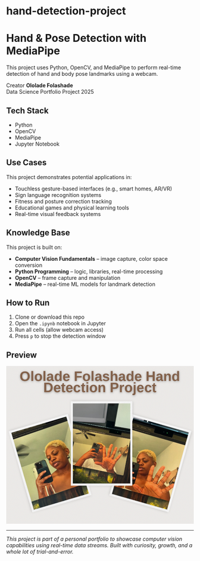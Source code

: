 # hand-detection-project
# Hand & Pose Detection with MediaPipe

This project uses Python, OpenCV, and MediaPipe to perform real-time detection of hand and body pose landmarks using a webcam.

 Creator
**Ololade Folashade**  
Data Science Portfolio Project 2025

##  Tech Stack
- Python
- OpenCV
- MediaPipe
- Jupyter Notebook

##  Use Cases
This project demonstrates potential applications in:
- Touchless gesture-based interfaces (e.g., smart homes, AR/VR)
- Sign language recognition systems
- Fitness and posture correction tracking
- Educational games and physical learning tools
- Real-time visual feedback systems

##  Knowledge Base
This project is built on:
- **Computer Vision Fundamentals** – image capture, color space conversion
- **Python Programming** – logic, libraries, real-time processing
- **OpenCV** – frame capture and manipulation
- **MediaPipe** – real-time ML models for landmark detection

##  How to Run
1. Clone or download this repo
2. Open the `.ipynb` notebook in Jupyter
3. Run all cells (allow webcam access)
4. Press `p` to stop the detection window

##  Preview
![Hand Detection by Ololade Folashade](OloladeFolashade_HandDetection_Project.PNG)

---

*This project is part of a personal portfolio to showcase computer vision capabilities using real-time data streams. Built with curiosity, growth, and a whole lot of trial-and-error.*
